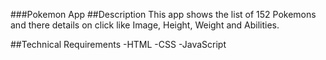 ###Pokemon App
##Description
This app shows the list of 152 Pokemons and there details on click like Image, Height, Weight and Abilities.

##Technical Requirements
-HTML
-CSS
-JavaScript
